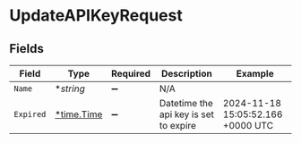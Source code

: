 # UpdateAPIKeyRequest


## Fields

| Field                                      | Type                                       | Required                                   | Description                                | Example                                    |
| ------------------------------------------ | ------------------------------------------ | ------------------------------------------ | ------------------------------------------ | ------------------------------------------ |
| `Name`                                     | **string*                                  | :heavy_minus_sign:                         | N/A                                        |                                            |
| `Expired`                                  | [*time.Time](https://pkg.go.dev/time#Time) | :heavy_minus_sign:                         | Datetime the api key is set to expire      | 2024-11-18 15:05:52.166 +0000 UTC          |